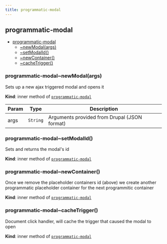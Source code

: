 ```yaml
---
title: programmatic-modal
---
```


<a name="module_programmatic-modal"></a>

## programmatic-modal

* [programmatic-modal](#module_programmatic-modal)
    * [~newModal(args)](#module_programmatic-modal..newModal)
    * [~setModalId()](#module_programmatic-modal..setModalId)
    * [~newContainer()](#module_programmatic-modal..newContainer)
    * [~cacheTrigger()](#module_programmatic-modal..cacheTrigger)

<a name="module_programmatic-modal..newModal"></a>

### programmatic-modal~newModal(args)
Sets up a new ajax triggered modal and opens it

**Kind**: inner method of [<code>programmatic-modal</code>](#module_programmatic-modal)  

| Param | Type | Description |
| --- | --- | --- |
| args | <code>String</code> | Arguments provided from Drupal (JSON format) |

<a name="module_programmatic-modal..setModalId"></a>

### programmatic-modal~setModalId()
Sets and returns the modal's id

**Kind**: inner method of [<code>programmatic-modal</code>](#module_programmatic-modal)  
<a name="module_programmatic-modal..newContainer"></a>

### programmatic-modal~newContainer()
Once we remove the placeholder containers id (above)
we create another programmatic placeholder container
for the next programmitic container

**Kind**: inner method of [<code>programmatic-modal</code>](#module_programmatic-modal)  
<a name="module_programmatic-modal..cacheTrigger"></a>

### programmatic-modal~cacheTrigger()
Document click handler, will cache the trigger that caused the modal to open

**Kind**: inner method of [<code>programmatic-modal</code>](#module_programmatic-modal)  

  
